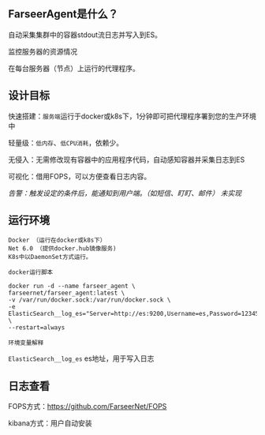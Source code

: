 ## FarseerAgent是什么？

自动采集集群中的容器stdout流日志并写入到ES。

监控服务器的资源情况

在每台服务器（节点）上运行的代理程序。

## 设计目标

快速搭建：`服务端`运行于docker或k8s下，1分钟即可把代理程序署到您的生产环境中

轻量级：`低内存`、`低CPU消耗`，依赖少。

无侵入：无需修改现有容器中的应用程序代码，自动感知容器并采集日志到ES

可视化：借用FOPS，可以方便查看日志内容。

_告警：触发设定的条件后，能通知到用户端。（如短信、盯盯、邮件） 未实现_
## 运行环境

    Docker （运行在docker或k8s下）
    Net 6.0 （提供docker.hub镜像服务)
    K8s中以DaemonSet方式运行。

`docker运行脚本`

```
docker run -d --name farseer_agent \
farseernet/farseer_agent:latest \
-v /var/run/docker.sock:/var/run/docker.sock \
-e ElasticSearch__log_es="Server=http://es:9200,Username=es,Password=123456,ReplicasCount=1,ShardsCount=1,RefreshInterval=5,IndexFormat=yyyy_MM" \
--restart=always
```

`环境变量解释`

`ElasticSearch__log_es` es地址，用于写入日志


## 日志查看
FOPS方式：https://github.com/FarseerNet/FOPS

kibana方式：用户自动安装
